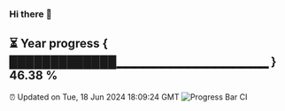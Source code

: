 ### Hi there 👋
⏳ Year progress { █████████████▁▁▁▁▁▁▁▁▁▁▁▁▁▁▁▁▁ } 46.38 %
---
⏰ Updated on Tue, 18 Jun 2024 18:09:24 GMT
![Progress Bar CI](https://github.com/Moyi321/Moyi321/workflows/Progress%20Bar%20CI/badge.svg)
